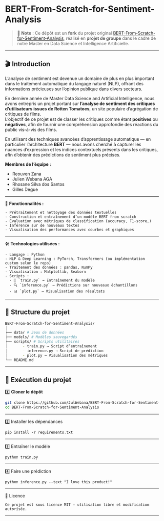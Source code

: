 # BERT-From-Scratch-for-Sentiment-Analysis

> 📌 **Note** : Ce dépôt est un **fork** du projet original [BERT-From-Scratch-for-Sentiment-Analysis](https://github.com/reouvenzana/BERT-From-Scratch-for-Sentiment-Analysis), réalisé en **projet de groupe** dans le cadre de notre Master en Data Science et Intelligence Artificielle.  
>  

---

## 🎬 Introduction  

L’analyse de sentiment est devenue un domaine de plus en plus important dans le traitement automatique du langage naturel (NLP), offrant des informations précieuses sur l’opinion publique dans divers secteurs.  

En dernière année de Master Data Science and Artificial Intelligence, nous avons entrepris un projet portant sur **l’analyse de sentiment des critiques d’utilisateurs issues de Rotten Tomatoes**, un site populaire d’agrégation de critiques de films.  
L’objectif de ce projet est de classer les critiques comme étant **positives** ou **négatives**, afin de fournir une compréhension approfondie des réactions du public vis-à-vis des films.  

En utilisant des techniques avancées d’apprentissage automatique — en particulier l’architecture **BERT** — nous avons cherché à capturer les nuances d’expression et les indices contextuels présents dans les critiques, afin d’obtenir des prédictions de sentiment plus précises.  

**Membres de l’équipe :**  
- Reouven Zana  
- Julien Webana  AGA
- Rhosane Silva dos Santos  
- Gilles Degue  

---

🚀 **Fonctionnalités :**

```
- Prétraitement et nettoyage des données textuelles
- Construction et entraînement d’un modèle BERT from scratch
- Évaluation avec métriques de classification (accuracy, F1-score…)
- Inférence sur de nouveaux textes
- Visualisation des performances avec courbes et graphiques

```

---

🛠️ **Technologies utilisées :**

```
- Langage : Python
- NLP & Deep Learning : PyTorch, Transformers (ou implémentation custom selon le repo)
- Traitement des données : pandas, NumPy
- Visualisation : Matplotlib, Seaborn
- Scripts :
  - 🎯 `train.py` → Entraînement du modèle  
  - 🔍 `inference.py` → Prédictions sur nouveaux échantillons  
  - 📊 `plot.py` → Visualisation des résultats

```
---

## 📂 Structure du projet  

```bash
BERT-From-Scratch-for-Sentiment-Analysis/
│
├── data/ # Jeux de données
├── models/ # Modèles sauvegardés
├── scripts/ # Scripts utilitaires
│       - train.py → Script d’entraînement
│       - inference.py → Script de prédiction
│       - plot.py → Visualisation des métriques
└── README.md

```


---

## 🚀 Exécution du projet  



1️⃣ **Cloner le dépôt**

```bash
git clone https://github.com/JulWebana/BERT-From-Scratch-for-Sentiment-Analysis.git
cd BERT-From-Scratch-for-Sentiment-Analysis

```

---


2️⃣ Installer les dépendances

```
pip install -r requirements.txt

```
---

3️⃣ Entraîner le modèle

```
python train.py

```

---

4️⃣ Faire une prédiction

```
python inference.py --text "I love this product!"

```

---


📄 Licence
```
Ce projet est sous licence MIT – utilisation libre et modification autorisée.

```


---
